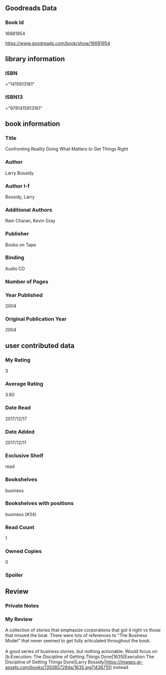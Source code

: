 <!-- This template shows how to bulk convert all columns of data into one markdown file -->
<!-- caveat: KeyError if there's a mismatch. Empty values output nothing -->

## Goodreads Data

### Book Id 

16681954

https://www.goodreads.com/book/show/16681954

## library information

### ISBN 
="1415913161"

### ISBN13 
="9781415913161"

## book information

### Title
Confronting Reality Doing What Matters to Get Things Right

### Author 
Larry Bossidy

### Author l-f 
Bossidy, Larry

### Additional Authors
Ram Charan, Kevin Gray

### Publisher 
Books on Tape

### Binding
Audio CD

### Number of Pages


### Year Published
2004

### Original Publication Year 
2004

## user contributed data

### My Rating
3

### Average Rating
3.80

### Date Read
2017/12/17

### Date Added
2017/12/11

### Exclusive Shelf
read

### Bookshelves
business

### Bookshelves with positions
business (#34)

### Read Count
1

### Owned Copies
0

### Spoiler 


## Review

### Private Notes


### My Review
A collection of stories that emphasize corporations that got it right vs those that missed the boat. There were lots of references to "The Business Model" that never seemed to get fully articulated throughout the book.<br/><br/>A good series of business stories, but nothing actionable. Would focus on [b:Execution: The Discipline of Getting Things Done|1635|Execution  The Discipline of Getting Things Done|Larry Bossidy|https://images.gr-assets.com/books/1350857284s/1635.jpg|1436710] instead.
